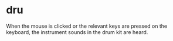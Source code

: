 # dru

When the mouse is clicked or the relevant keys are pressed on the keyboard, the instrument sounds in the drum kit are heard.
